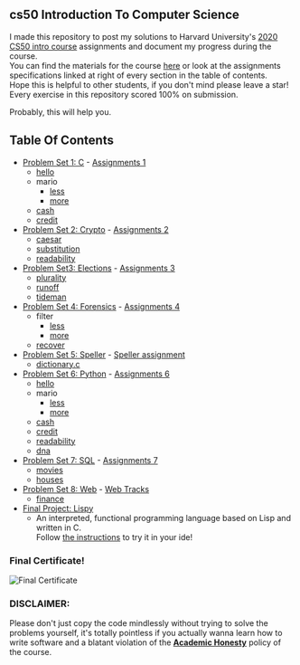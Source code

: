 ## cs50 Introduction To Computer Science
I made this repository to post my solutions to Harvard University's <a href='https://www.edx.org/course/cs50s-introduction-to-computer-science'>2020 CS50 intro course</a> assignments and document my progress during the course. <br>
You can find the materials for the course <a href='https://cs50.harvard.edu/x/2020/'>here</a> or look at the assignments specifications linked at right of every section in the table of contents. <br>
Hope this is helpful to other students, if you don't mind please leave a star!
Every exercise in this repository scored 100% on submission.

Probably, this will help you.
## Table Of Contents

- [Problem Set 1: C](/C/pset1) - <a href='https://cs50.harvard.edu/x/2020/psets/1/'> Assignments 1</a>
  * [hello](/C/pset1/hello)
  * mario
    + [less](/C/pset1/mario/less)
    + [more](/C/pset1/mario/more)
  * [cash](/C/pset1/cash)
  * [credit](/C/pset1/credit)
- [Problem Set 2: Crypto](/C/pset2) - <a href='https://cs50.harvard.edu/x/2020/psets/2/'> Assignments 2</a> 
  * [caesar](/C/pset2/caesar)
  * [substitution](/C/pset2/substitution)
  * [readability](/C/pset2/readability)
- [Problem Set3: Elections](/C/pset3) - <a href='https://cs50.harvard.edu/x/2020/psets/3/'> Assignments 3</a> 
  * [plurality](/C/pset3/plurality)
  * [runoff](/C/pset3/runoff)
  * [tideman](/C/pset3/tideman)
- [Problem Set 4: Forensics](/C/pset4) - <a href='https://cs50.harvard.edu/x/2020/psets/4/'> Assignments 4</a> 
  * filter
    + [less](/C/pset4/filter)
    + [more](/C/pset4/border-detection)
  * [recover](/C/pset4/recover)
- [Problem Set 5: Speller](/C/pset5/speller) - <a href='https://cs50.harvard.edu/x/2020/psets/5/speller/'> Speller assignment</a>
  * [dictionary.c](/C/pset5/speller/dictionary.c)
- [Problem Set 6: Python](/Python/pset6/) - <a href='https://cs50.harvard.edu/x/2020/psets/6/'> Assignments 6</a>
  * [hello](/Python/pset6/hello)
  * mario
    + [less](/Python/pset6/mario/less)
    + [more](/Python/pset6/mario/more)
  * [cash](/Python/pset6/cash)
  * [credit](/Python/pset6/credit)
  * [readability](/Python/pset6/readability)
  * [dna](/Python/pset6/dna)
- [Problem Set 7: SQL](/Python/pset7/) - <a href='https://cs50.harvard.edu/x/2020/psets/7/'> Assignments 7</a>
  * [movies](/Python/pset7/movies)
  * [houses](/Python/pset7/houses/houses)
- [Problem Set 8: Web](/Python/finance) - <a href='https://cs50.harvard.edu/x/2020/tracks/web/'> Web Tracks</a>
  * [finance](/Python/finance)
- [Final Project: Lispy](https://github.com/Federico-abss/Lispy)
   * An interpreted, functional programming language based on Lisp and written in C. <br>
    Follow [the instructions](https://github.com/Federico-abss/Lispy#using-cs50-ide-step-by-step) to try it in your ide!

### Final Certificate!
![Final Certificate](CS50%20certificate.png)

### DISCLAIMER:
Please don't just copy the code mindlessly without trying to solve the problems yourself, it's totally pointless if you actually wanna learn how to write software and a blatant violation of the [**Academic Honesty**](https://docs.cs50.net/2016/fall/syllabus/cs50.html#academic-honesty) policy of the course.
